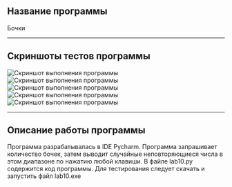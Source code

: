 ## Название программы
Бочки
____
## Скриншоты тестов программы
![Скриншот выполнения программы](https://cdn1.savepice.ru/uploads/2021/12/11/13279d1f84b0ce8d566aa4f468f5de84-full.png)
![Скриншот выполнения программы](https://cdn1.savepice.ru/uploads/2021/12/11/6efea24009dde6c35b1b121f9ab874f2-full.png)
![Скриншот выполнения программы](https://cdn1.savepice.ru/uploads/2021/12/11/e5a454561955fb560919f0a0ed438126-full.png)
![Скриншот выполнения программы](https://cdn1.savepice.ru/uploads/2021/12/11/0799b3157f52e153e4f8bcdc8accb543-full.png)
![Скриншот выполнения программы](https://cdn1.savepice.ru/uploads/2021/12/11/4fe557ca141ef646d045e3ee6f68f223-full.png)
____
## Описание работы программы
Программа разрабатывалась в IDE Pycharm. Программа запрашивает количество бочек, затем выводит случайные неповторяющиеся числа в этом диапазоне по нажатию любой клавиши. В файле lab10.py содержится код программы. Для тестирования следует скачать и запустить файл lab10.exe
